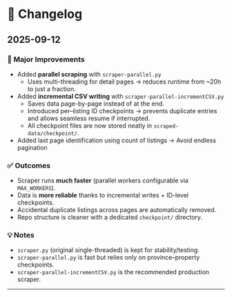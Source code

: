 # 📜 Changelog

## 2025-09-12

### 🚀 Major Improvements
- Added **parallel scraping** with `scraper-parallel.py`
  - Uses multi-threading for detail pages → reduces runtime from ~20h to just a fraction.
- Added **incremental CSV writing** with `scraper-parallel-incrementCSV.py`
  - Saves data page-by-page instead of at the end.
  - Introduced per–listing ID checkpoints → prevents duplicate entries and allows seamless resume if interrupted.
  - All checkpoint files are now stored neatly in `scraped-data/checkpoint/`.
- Added last page identification using count of listings -> Avoid endless pagination

### ✅ Outcomes
- Scraper runs **much faster** (parallel workers configurable via `MAX_WORKERS`).
- Data is **more reliable** thanks to incremental writes + ID-level checkpoints.
- Accidental duplicate listings across pages are automatically removed.
- Repo structure is cleaner with a dedicated `checkpoint/` directory.

### 💡 Notes
- `scraper.py` (original single-threaded) is kept for stability/testing.
- `scraper-parallel.py` is fast but relies only on province–property checkpoints.
- `scraper-parallel-incrementCSV.py` is the recommended production scraper.

---

